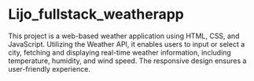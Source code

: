 # Lijo_fullstack_weatherapp
This project is a web-based weather application using HTML, CSS, and JavaScript. Utilizing the Weather API, it enables users to input or select a city, fetching and displaying real-time weather information, including temperature, humidity, and wind speed. The responsive design ensures a user-friendly experience.
